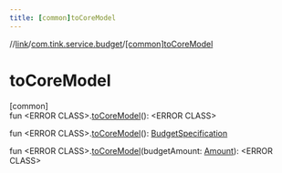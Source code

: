 ```yaml
---
title: [common]toCoreModel
---
```

//[link](../../index.html)/[com.tink.service.budget](index.html)/[[common]toCoreModel]([common]to-core-model.html)



# toCoreModel



[common]\
fun &lt;ERROR CLASS&gt;.[toCoreModel]([common]to-core-model.html)(): &lt;ERROR CLASS&gt;

fun &lt;ERROR CLASS&gt;.[toCoreModel]([common]to-core-model.html)(): [BudgetSpecification](../com.tink.model.budget/index.html#1357535401%2FClasslikes%2F-1713223439)

fun &lt;ERROR CLASS&gt;.[toCoreModel]([common]to-core-model.html)(budgetAmount: [Amount](../com.tink.model.misc/[common]-amount/index.html)): &lt;ERROR CLASS&gt;




